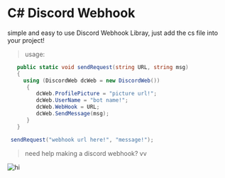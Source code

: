 # C# Discord Webhook

simple and easy to use Discord Webhook Libray, just add the cs file into your project!

> usage: 
```csharp
   public static void sendRequest(string URL, string msg)
   {
     using (DiscordWeb dcWeb = new DiscordWeb())
      {
         dcWeb.ProfilePicture = "picture url!";
         dcWeb.UserName = "bot name!";
         dcWeb.WebHook = URL;
         dcWeb.SendMessage(msg);
      }
   }

 sendRequest("webhook url here!", "message!"); 
```


> need help making a discord webhook? vv

![hi](https://i.imgur.com/Cr4zMWs.png)
